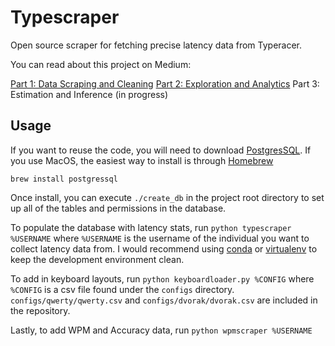 # Typescraper

Open source scraper for fetching precise latency data from Typeracer.

You can read about this project on Medium:

[Part 1: Data Scraping and Cleaning](https://medium.com/@jarryxiao/data-mining-typeracer-part-1-b32817e65b03)
[Part 2: Exploration and Analytics](https://medium.com/@jarryxiao/data-mining-typeracer-part-2-5bfd0726f87e)
Part 3: Estimation and Inference (in progress)

## Usage

If you want to reuse the code, you will need to download [PostgresSQL](https://www.postgresql.org/download/). If you use MacOS, the easiest way to install is through [Homebrew](https://brew.sh/)

`brew install postgressql`

Once install, you can execute `./create_db` in the project root directory to set up all of the tables and permissions in the database.

To populate the database with latency stats, run `python typescraper %USERNAME` where `%USERNAME` is the username of the individual you want to collect latency data from. I would recommend using [conda](https://docs.conda.io/projects/conda/en/latest/user-guide/install/) or [virtualenv](https://virtualenv.pypa.io/en/latest/) to keep the development environment clean.

To add in keyboard layouts, run `python keyboardloader.py %CONFIG` where `%CONFIG` is a csv file found under the `configs` directory. `configs/qwerty/qwerty.csv` and `configs/dvorak/dvorak.csv` are included in the repository.

Lastly, to add WPM and Accuracy data, run `python wpmscraper %USERNAME`
